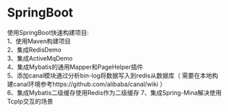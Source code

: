 # SpringBoot
使用SpringBoot快速构建项目:  
1、使用Maven构建项目  
2、集成RedisDemo  
3、集成ActiveMqDemo  
4、集成Mybatis的通用Mapper和PageHelper插件  
5、添加canal模块通过分析bin-log将数据写入到redis从数据库（ 需要在本地构建canal环境参考https://github.com/alibaba/canal/wiki ）  
6、集成Mybatis二级缓存使用Redis作为二级缓存
7、集成Spring-Mina解决使用TcpIp交互的场景
